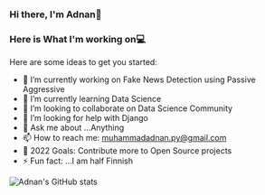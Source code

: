 ### Hi there, I'm Adnan👋
### Here is What I'm working on💻



Here are some ideas to get you started:

- 🔭 I’m currently working on Fake News Detection using Passive Aggressive
- 🌱 I’m currently learning Data Science
- 👯 I’m looking to collaborate on Data Science Community
- 🤔 I’m looking for help with Django
- 💬 Ask me about ...Anything
- 📫 How to reach me: muhammadadnan.py@gmail.com
- 🥅 2022 Goals: Contribute more to Open Source projects
- ⚡ Fun fact: ...I am half Finnish

![Adnan's GitHub stats](https://github-readme-stats.vercel.app/api?username=muhammadadnankhalid&show_icons=true&theme=tokyonight)
